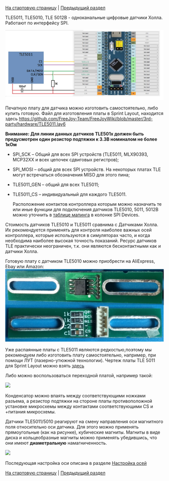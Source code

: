 
[На стартовую страницу](../README.md) | [Предыдущий раздел](Подключение-осей.md)

TLE5011, TLE5010, TLE 5012B - одноканальные цифровые датчики Холла. Работают по интерфейсу SPI.

![](../images/A1.1.jpg)

Печатную плату для датчика можно изготовить самостоятельно, либо купить готовую. Файл для изготовления платы в Sprint Layout, находится здесь https://github.com/FreeJoy-Team/FreeJoyWiki/blob/master/3rd-party/hardware/TLE5011.lay6

**Внимание: Для линии данных датчиков TLE501х должен быть предусмотрен один резистор подтяжки к 3.3В номиналом не более 1кОм**

* SPI_SCK – Общий для всех SPI устройств (TLE5011,  MLX90393, MCP32XX и всех цепочек сдвиговых регистров);

* SPI_MOSI – общий для всех SPI устройств. На некоторых платах TLE могут встречаться обозначения MISO для этого пина;

* TLE5011_GEN – общий для всех TLE5011;

* TLE5011_CS – индивидуальный для каждого TLE5011.

  Расположение контактов контроллера которым можно назначить те или иные функции для подключения датчиков TLE5010, 5011, 5012B можно уточнить в [таблице мапинга](rus/Таблица-мапинга.md) в колонке SPI Devices.

Стоимость датчиков TLE5010 и TLE5011 сравнима с Датчиками Холла. Их рекомендуется применять для контроля наиболее важных осей контроллера, которые используются в симуляторах часто, и когда необходима наиболее высокая точность показаний. Ресурс датчиков TLE практически неограничен, т.к. они являются бесконтактными как и датчики Холла.

Готовую плату с датчиком TLE5010 можно приобрести на AliExpress, Ebay или Amazon:
![](../images/TLE5010.jpg)

Уже распаянные платы с TLE5011 являются редкостью,поэтому мы рекомендуем либо изготовить плату самостоятельно, например, при помощи ЛУТ (лазерно-утюжной технологии). Чертеж платы TLE 5011 для Sprint Layout можно взять [здесь](../3rd-party/hardware/)

Либо можно воспользоваться переходной платой, например такой:

![](../images/SO-8.jpg)

Конденсатор можно впаять между соответствующими ножками разъема, а резистор подтяжки на стороне платы противоположной установке микросхемы между контактами соответствующими CS и +питания микросхемы.

Датчики TLE5011/5010 реагируют на смену направления оси магнитного поля относительно оси датчика. Для этого можно применять прямоугольные (как на рисунке), кубические магниты. Магниты в виде диска и кольцеобразные магниты можно применять убедившись, что они имеют **диаметральную** намагниченность.

![](../images/A1.1.1.jpg)

Последующая настройка оси описана в разделе [Настройка осей](Настройка-осей.md)

[На стартовую страницу](../README.md) | [Предыдущий раздел](Подключение-осей.md)

